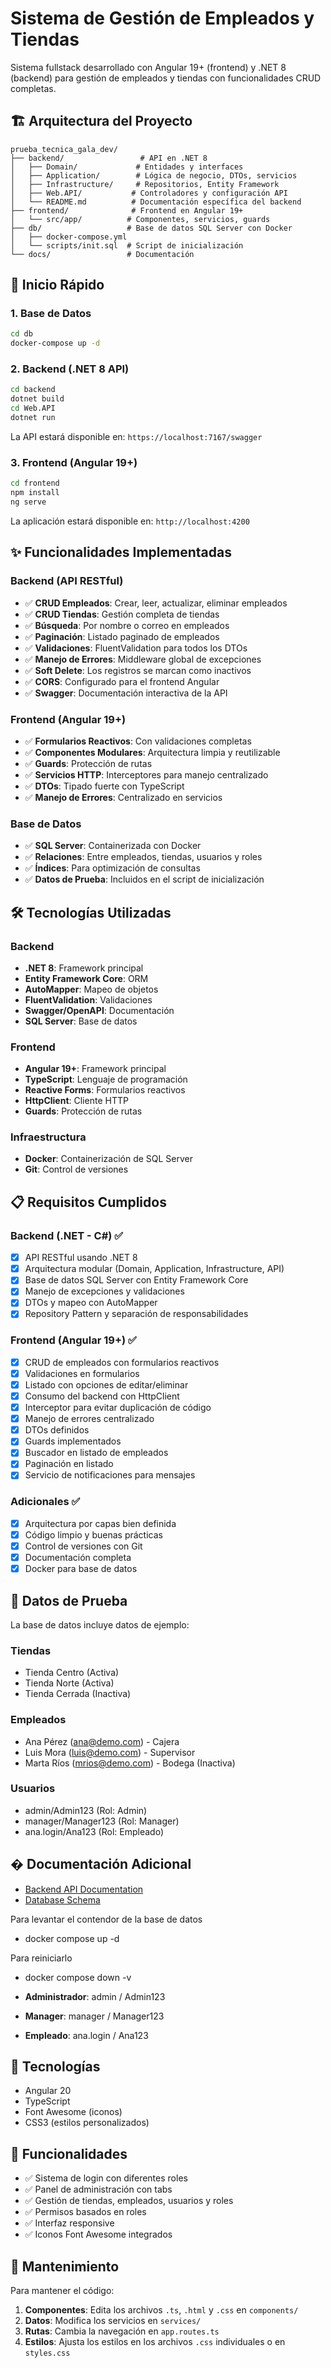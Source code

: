 # Sistema de Gestión de Empleados y Tiendas

Sistema fullstack desarrollado con Angular 19+ (frontend) y .NET 8 (backend) para gestión de empleados y tiendas con funcionalidades CRUD completas.

## 🏗️ Arquitectura del Proyecto

```
prueba_tecnica_gala_dev/
├── backend/                 # API en .NET 8
│   ├── Domain/             # Entidades y interfaces
│   ├── Application/        # Lógica de negocio, DTOs, servicios
│   ├── Infrastructure/     # Repositorios, Entity Framework
│   ├── Web.API/           # Controladores y configuración API
│   └── README.md          # Documentación específica del backend
├── frontend/              # Frontend en Angular 19+
│   └── src/app/          # Componentes, servicios, guards
├── db/                   # Base de datos SQL Server con Docker
│   ├── docker-compose.yml
│   └── scripts/init.sql  # Script de inicialización
└── docs/                 # Documentación
```

## 🚀 Inicio Rápido

### 1. Base de Datos
```bash
cd db
docker-compose up -d
```

### 2. Backend (.NET 8 API)
```bash
cd backend
dotnet build
cd Web.API
dotnet run
```
La API estará disponible en: `https://localhost:7167/swagger`

### 3. Frontend (Angular 19+)
```bash
cd frontend
npm install
ng serve
```
La aplicación estará disponible en: `http://localhost:4200`

## ✨ Funcionalidades Implementadas

### Backend (API RESTful)
- ✅ **CRUD Empleados**: Crear, leer, actualizar, eliminar empleados
- ✅ **CRUD Tiendas**: Gestión completa de tiendas
- ✅ **Búsqueda**: Por nombre o correo en empleados
- ✅ **Paginación**: Listado paginado de empleados
- ✅ **Validaciones**: FluentValidation para todos los DTOs
- ✅ **Manejo de Errores**: Middleware global de excepciones
- ✅ **Soft Delete**: Los registros se marcan como inactivos
- ✅ **CORS**: Configurado para el frontend Angular
- ✅ **Swagger**: Documentación interactiva de la API

### Frontend (Angular 19+)
- ✅ **Formularios Reactivos**: Con validaciones completas
- ✅ **Componentes Modulares**: Arquitectura limpia y reutilizable
- ✅ **Guards**: Protección de rutas
- ✅ **Servicios HTTP**: Interceptores para manejo centralizado
- ✅ **DTOs**: Tipado fuerte con TypeScript
- ✅ **Manejo de Errores**: Centralizado en servicios

### Base de Datos
- ✅ **SQL Server**: Containerizada con Docker
- ✅ **Relaciones**: Entre empleados, tiendas, usuarios y roles
- ✅ **Índices**: Para optimización de consultas
- ✅ **Datos de Prueba**: Incluidos en el script de inicialización

## 🛠️ Tecnologías Utilizadas

### Backend
- **.NET 8**: Framework principal
- **Entity Framework Core**: ORM
- **AutoMapper**: Mapeo de objetos
- **FluentValidation**: Validaciones
- **Swagger/OpenAPI**: Documentación
- **SQL Server**: Base de datos

### Frontend
- **Angular 19+**: Framework principal
- **TypeScript**: Lenguaje de programación
- **Reactive Forms**: Formularios reactivos
- **HttpClient**: Cliente HTTP
- **Guards**: Protección de rutas

### Infraestructura
- **Docker**: Containerización de SQL Server
- **Git**: Control de versiones

## 📋 Requisitos Cumplidos

### Backend (.NET - C#) ✅
- [x] API RESTful usando .NET 8
- [x] Arquitectura modular (Domain, Application, Infrastructure, API)
- [x] Base de datos SQL Server con Entity Framework Core
- [x] Manejo de excepciones y validaciones
- [x] DTOs y mapeo con AutoMapper
- [x] Repository Pattern y separación de responsabilidades

### Frontend (Angular 19+) ✅
- [x] CRUD de empleados con formularios reactivos
- [x] Validaciones en formularios
- [x] Listado con opciones de editar/eliminar
- [x] Consumo del backend con HttpClient
- [x] Interceptor para evitar duplicación de código
- [x] Manejo de errores centralizado
- [x] DTOs definidos
- [x] Guards implementados
- [x] Buscador en listado de empleados
- [x] Paginación en listado
- [x] Servicio de notificaciones para mensajes

### Adicionales ✅
- [x] Arquitectura por capas bien definida
- [x] Código limpio y buenas prácticas
- [x] Control de versiones con Git
- [x] Documentación completa
- [x] Docker para base de datos

## 👥 Datos de Prueba

La base de datos incluye datos de ejemplo:

### Tiendas
- Tienda Centro (Activa)
- Tienda Norte (Activa)  
- Tienda Cerrada (Inactiva)

### Empleados
- Ana Pérez (ana@demo.com) - Cajera
- Luis Mora (luis@demo.com) - Supervisor
- Marta Ríos (mrios@demo.com) - Bodega (Inactiva)

### Usuarios
- admin/Admin123 (Rol: Admin)
- manager/Manager123 (Rol: Manager)
- ana.login/Ana123 (Rol: Empleado)

## � Documentación Adicional

- [Backend API Documentation](./backend/README.md)
- [Database Schema](./docs/database.png)

Para levantar el contendor de la base de datos

- docker compose up -d

Para reiniciarlo

- docker compose down -v

- **Administrador**: admin / Admin123
- **Manager**: manager / Manager123  
- **Empleado**: ana.login / Ana123

## 🔧 Tecnologías

- Angular 20
- TypeScript
- Font Awesome (iconos)
- CSS3 (estilos personalizados)

## 📝 Funcionalidades

- ✅ Sistema de login con diferentes roles
- ✅ Panel de administración con tabs
- ✅ Gestión de tiendas, empleados, usuarios y roles
- ✅ Permisos basados en roles
- ✅ Interfaz responsive
- ✅ Iconos Font Awesome integrados

## 🎯 Mantenimiento

Para mantener el código:

1. **Componentes**: Edita los archivos `.ts`, `.html` y `.css` en `components/`
2. **Datos**: Modifica los servicios en `services/`
3. **Rutas**: Cambia la navegación en `app.routes.ts`
4. **Estilos**: Ajusta los estilos en los archivos `.css` individuales o en `styles.css`
